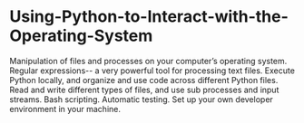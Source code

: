# Using-Python-to-Interact-with-the-Operating-System
Manipulation of files and processes on your computer’s operating system. Regular expressions-- a very powerful tool for processing text files.     Execute Python locally, and organize and use code across different Python files.         Read and write different types of files, and use sub processes and input streams.         Bash scripting.        Automatic testing.        Set up your own developer environment in your machine.
